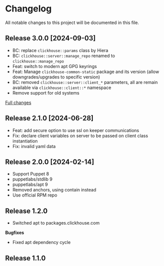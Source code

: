 # Changelog

All notable changes to this project will be documented in this file.


## Release 3.0.0 [2024-09-03]

 - BC: replace `clickhouse::params` class by Hiera
 - BC: `clickhouse::server::manage_repo` renamed to `clickhouse::manage_repo`
 - Feat: switch to modern apt GPG keyrings
 - Feat: Manage `clickhouse-common-static` package and its version (allow downgrades/upgrades to specific version)
 - BC: removed `clickhouse::server::client_*` parameters, all are remain available via `clickhouse::client::*` namespace
 - Remove support for old systems

[Full changes](https://github.com/deric/puppet-clickhouse/compare/v2.1.0...v3.0.0)

## Release 2.1.0 [2024-06-28]

 - Feat: add secure option to use ssl on keeper communications
 - Fix: declare client variables on server to be passed on client class instantiation
 - Fix: invalid yaml data


## Release 2.0.0 [2024-02-14]

 - Support Puppet 8
 - puppetlabs/stdlib 9
 - puppetlabs/apt 9
 - Removed anchors, using contain instead
 - Use official RPM repo

## Release 1.2.0

  - Switched apt to packages.clickhouse.com

**Bugfixes**

  - Fixed apt dependency cycle

## Release 1.1.0
